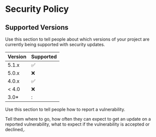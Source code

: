 # Security Policy

## Supported Versions

Use this section to tell people about which versions of your project are
currently being supported with security updates.

| Version | Supported          |
| ------- | ------------------ |
| 5.1.x   | :white_check_mark: |
| 5.0.x   | :x:                |
| 4.0.x   | :white_check_mark: |
| < 4.0   | :x:                |
| 3.0*|  :

Use this section to tell people how to report a vulnerability.

Tell them where to go, how often they can expect to get an update on a
reported vulnerability, what to expect if the vulnerability is accepted or
declined,.
